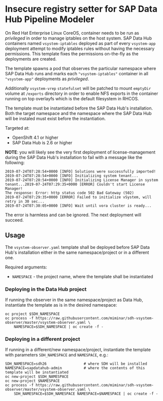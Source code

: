 # Insecure registry setter for SAP Data Hub Pipeline Modeler

On Red Hat Enterprise Linux CoreOS, container needs to be run as *privileged*
in order to manage iptables on the host system. SAP Data Hub containers named
`vsystem-iptables` deployed as part of every `vsystem-app` deployment attempt
to modify iptables rules without having the necessary permissions. This
template fixes the permissions on-the-fly as the deployments are created.

The template spawns a pod that observes the particular namespace where
SAP Data Hub runs and marks each `"vsystem-iptables"` container in all
`"vsystem-app"` deployments as *privileged*.

Additionally `vsystem-vrep` `statefulset` will be patched to mount `emptyDir`
volume at `/exports` directory in order to enable NFS exports in the container
running on top overlayfs which is the default filesystem in RHCOS.

The template must be instantiated before the SAP Data Hub's installation.
Both the target namespace and the namespace where the SAP Data Hub will be
instaled must exist before the instantiation.

Targeted at:

- OpenShift 4.1 or higher
- SAP Data Hub is 2.6 or higher

**NOTE**: you will likely see the very first deployment of license-management
during the SAP Data Hub's installation to fail with a message like the following:

```
2019-07-24T07:28:54+0000 [INFO] Solutions were successfully imported!
2019-07-24T07:28:54+0000 [INFO] Initializing system tenant...
2019-07-24T07:28:54+0000 [INFO] Initializing License Manager in system tenant...2019-07-24T07:29:35+0000 [ERROR] Couldn't start License Manager!
The response: Error: http status code 502 Bad Gateway (502)
2019-07-24T07:29:35+0000 [ERROR] Failed to initialize vSystem, will retry in 30 sec...
2019-07-24T07:30:05+0000 [INFO] Wait until vora cluster is ready...
```

The error is harmless and can be ignored. The next deployment will succeed.

## Usage

The `vsystem-observer.yaml` template shall be deployed
before SAP Data Hub's installation either in the same namespace/project
or in a different one.

Required arguments:

- `NAMESPACE` - the project name, where the template shall be instantiated

### Deploying in the Data Hub project

If running the observer in the same namespace/project as Data Hub, instantiate the
template as is in the desired namespace:

    oc project $SDH_NAMESPACE
    oc process -f https://raw.githubusercontent.com/miminar/sdh-vsystem-observer/master/vsystem-observer.yaml \
        NAMESPACE=$SDH_NAMESPACE | oc create -f -

### Deploying in a different project

If running in a different/new namespace/project, instantiate the
template with parameters `SDH_NAMESPACE` and `NAMESPACE`, e.g.:

    SDH_NAMESPACE=sdh26                 # where SDH will be installed
    NAMESPACE=sapdatahub-admin          # where the contents of this template will be instantiated
    oc new-project $SDH_NAMESPACE
    oc new-project $NAMESPACE
    oc process -f https://raw.githubusercontent.com/miminar/sdh-vsystem-observer/master/vsystem-observer.yaml \
        SDH_NAMESPACE=$SDH_NAMESPACE NAMESPACE=$NAMESPACE | oc create -f -

